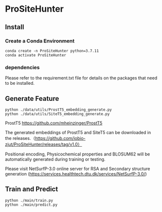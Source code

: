 # ProSiteHunter
## Install
### Create a Conda Environment
```
conda create -n ProSiteHunter python=3.7.11
conda activate ProSiteHunter
```
### dependencies
Please refer to the requirement.txt file for details on the packages that need to be installed.

## Generate Feature
```
python ./data/utils/ProstT5_embedding_generate.py
python ./data/utils/SiteT5_embedding_generate.py
```
ProstT5  https://github.com/mheinzinger/ProstT5

The generated embeddings of ProstT5 and SiteT5 can be downloaded in the releases.（https://github.com/iobio-zjut/ProSiteHunter/releases/tag/v1.0）

Positional encoding, Physicochemical properties and BLOSUM62 will be automatically generated during training or testing. 

Please visit NetSurfP-3.0 online server for RSA and Secondary structure generation (https://services.healthtech.dtu.dk/services/NetSurfP-3.0/)

## Train and Predict
```
python ./main/train.py
python ./main/predict.py
```
